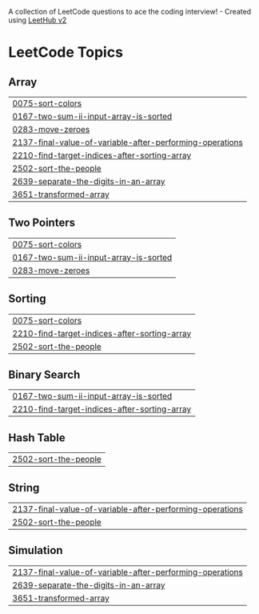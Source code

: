 A collection of LeetCode questions to ace the coding interview! - Created using [LeetHub v2](https://github.com/arunbhardwaj/LeetHub-2.0)
<!---LeetCode Topics Start-->
# LeetCode Topics
## Array
|  |
| ------- |
| [0075-sort-colors](https://github.com/abiy-120/5k_dsa_tutorial/tree/master/0075-sort-colors) |
| [0167-two-sum-ii-input-array-is-sorted](https://github.com/abiy-120/5k_dsa_tutorial/tree/master/0167-two-sum-ii-input-array-is-sorted) |
| [0283-move-zeroes](https://github.com/abiy-120/5k_dsa_tutorial/tree/master/0283-move-zeroes) |
| [2137-final-value-of-variable-after-performing-operations](https://github.com/abiy-120/5k_dsa_tutorial/tree/master/2137-final-value-of-variable-after-performing-operations) |
| [2210-find-target-indices-after-sorting-array](https://github.com/abiy-120/5k_dsa_tutorial/tree/master/2210-find-target-indices-after-sorting-array) |
| [2502-sort-the-people](https://github.com/abiy-120/5k_dsa_tutorial/tree/master/2502-sort-the-people) |
| [2639-separate-the-digits-in-an-array](https://github.com/abiy-120/5k_dsa_tutorial/tree/master/2639-separate-the-digits-in-an-array) |
| [3651-transformed-array](https://github.com/abiy-120/5k_dsa_tutorial/tree/master/3651-transformed-array) |
## Two Pointers
|  |
| ------- |
| [0075-sort-colors](https://github.com/abiy-120/5k_dsa_tutorial/tree/master/0075-sort-colors) |
| [0167-two-sum-ii-input-array-is-sorted](https://github.com/abiy-120/5k_dsa_tutorial/tree/master/0167-two-sum-ii-input-array-is-sorted) |
| [0283-move-zeroes](https://github.com/abiy-120/5k_dsa_tutorial/tree/master/0283-move-zeroes) |
## Sorting
|  |
| ------- |
| [0075-sort-colors](https://github.com/abiy-120/5k_dsa_tutorial/tree/master/0075-sort-colors) |
| [2210-find-target-indices-after-sorting-array](https://github.com/abiy-120/5k_dsa_tutorial/tree/master/2210-find-target-indices-after-sorting-array) |
| [2502-sort-the-people](https://github.com/abiy-120/5k_dsa_tutorial/tree/master/2502-sort-the-people) |
## Binary Search
|  |
| ------- |
| [0167-two-sum-ii-input-array-is-sorted](https://github.com/abiy-120/5k_dsa_tutorial/tree/master/0167-two-sum-ii-input-array-is-sorted) |
| [2210-find-target-indices-after-sorting-array](https://github.com/abiy-120/5k_dsa_tutorial/tree/master/2210-find-target-indices-after-sorting-array) |
## Hash Table
|  |
| ------- |
| [2502-sort-the-people](https://github.com/abiy-120/5k_dsa_tutorial/tree/master/2502-sort-the-people) |
## String
|  |
| ------- |
| [2137-final-value-of-variable-after-performing-operations](https://github.com/abiy-120/5k_dsa_tutorial/tree/master/2137-final-value-of-variable-after-performing-operations) |
| [2502-sort-the-people](https://github.com/abiy-120/5k_dsa_tutorial/tree/master/2502-sort-the-people) |
## Simulation
|  |
| ------- |
| [2137-final-value-of-variable-after-performing-operations](https://github.com/abiy-120/5k_dsa_tutorial/tree/master/2137-final-value-of-variable-after-performing-operations) |
| [2639-separate-the-digits-in-an-array](https://github.com/abiy-120/5k_dsa_tutorial/tree/master/2639-separate-the-digits-in-an-array) |
| [3651-transformed-array](https://github.com/abiy-120/5k_dsa_tutorial/tree/master/3651-transformed-array) |
<!---LeetCode Topics End-->